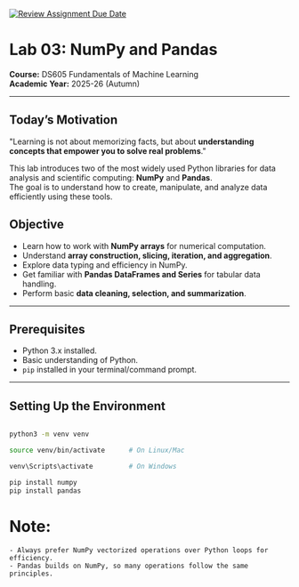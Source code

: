 [![Review Assignment Due Date](https://classroom.github.com/assets/deadline-readme-button-22041afd0340ce965d47ae6ef1cefeee28c7c493a6346c4f15d667ab976d596c.svg)](https://classroom.github.com/a/AUww1j7o)
# Lab 03: NumPy and Pandas

**Course:** DS605 Fundamentals of Machine Learning  
**Academic Year:** 2025-26 (Autumn)  

---

## Today’s Motivation
"Learning is not about memorizing facts, but about **understanding concepts that empower you to solve real problems**."

This lab introduces two of the most widely used Python libraries for data analysis and scientific computing: **NumPy** and **Pandas**.  
The goal is to understand how to create, manipulate, and analyze data efficiently using these tools.


## Objective
- Learn how to work with **NumPy arrays** for numerical computation.  
- Understand **array construction, slicing, iteration, and aggregation**.  
- Explore data typing and efficiency in NumPy.  
- Get familiar with **Pandas DataFrames and Series** for tabular data handling.  
- Perform basic **data cleaning, selection, and summarization**.  

---

## Prerequisites
- Python 3.x installed.
- Basic understanding of Python.
- `pip` installed in your terminal/command prompt.

---

## Setting Up the Environment
```bash

python3 -m venv venv

source venv/bin/activate      # On Linux/Mac

venv\Scripts\activate         # On Windows

pip install numpy 
pip install pandas
```


# Note:
    - Always prefer NumPy vectorized operations over Python loops for efficiency.
    - Pandas builds on NumPy, so many operations follow the same principles.